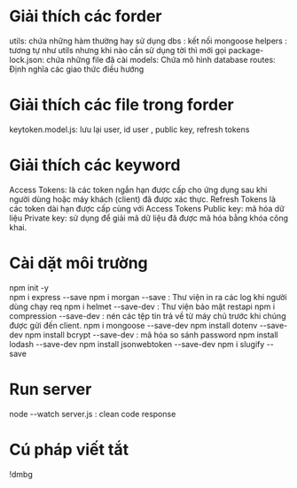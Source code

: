 # Giải thích các forder
utils: chứa những hàm thường hay sử dụng
dbs : kết nối mongoose
helpers : tương tự như utils nhưng khi nào cần sử dụng tời thì mới gọi
package-lock.json: chứa những file đã cài
models: Chứa mô hình database
routes: Định nghĩa các giao thức điều hướng
# Giải thích các file trong forder
keytoken.model.js: lưu lại user, id user , public key, refresh tokens
# Giải thích các keyword
Access Tokens: là các token ngắn hạn được cấp cho ứng dụng sau khi người dùng hoặc máy khách (client) đã được xác thực.
Refresh Tokens là các token dài hạn được cấp cùng với Access Tokens
Public key: mã hóa dữ liệu
Private key: sử dụng để giải mã dữ liệu đã được mã hóa bằng khóa công khai.
# Cài dặt môi trường 
npm init -y  
npm i express --save
npm i morgan --save : Thư viện in ra các log khi người dùng chạy req
npm i helmet --save-dev : Thư viện bảo mật restapi
npm i compression --save-dev : nén các tệp tin trả về từ máy chủ trước khi chúng được gửi đến client. 
npm i mongoose --save-dev
npm install dotenv --save-dev
npm install bcrypt --save-dev : mã hóa so sánh password
npm install lodash --save-dev
npm install jsonwebtoken --save-dev
npm i slugify --save 
# Run server 
node --watch server.js : clean code response
# Cú pháp viết tắt
!dmbg
